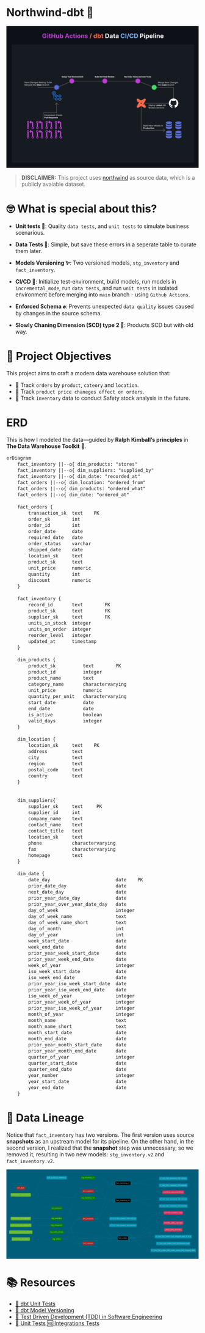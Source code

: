 # Northwind-dbt 🔨



![ci/cd pipeline with dbt data pipeline](./readme_assets/Hero.png)



> **DISCLAIMER:** This project uses [northwind](https://docs.yugabyte.com/preview/sample-data/northwind/) as source data, which is a publicly avaiable dataset.  



# 🤓 What is special about this?

- **Unit tests 📑**: Quality `data tests`, and `unit tests` to simulate business scenarious.            

- **Data Tests 📑**: Simple, but save these errors in a seperate table to curate them later.

- **Models Versioning ✨**: Two versioned models, `stg_inventory` and `fact_inventory`.

- **CI/CD 👾**: Initialize test-environment, build models, run models in `incremental_mode`, run `data tests`, and run `unit tests` in isolated environment before merging into `main` branch - using `Github Actions`.

- **Enforced Schema ✊**: Prevents unexpected `data quality` issues caused by changes in the source schema.

- **Slowly Chaning Dimension (SCD) type 2 🐢**: Products SCD but with old way.




# 🤔 Project Objectives
This project aims to craft a modern data warehouse solution that:
- 🤖 Track `orders` by `product`, `cateory` and `location`.  
- 🤖 Track `product price chaneges effect on orders`.
- 🤖 Track `Inventory` data to conduct Safety stock analysis in the future.




# ERD

This is how I modeled the data—guided by **Ralph Kimball’s principles** in **The Data Warehouse Toolkit** 📖.


```mermaid
erDiagram
    fact_inventory ||--o{ dim_products: "stores"
    fact_inventory ||--o{ dim_suppliers: "supplied_by"
    fact_inventory ||--o{ dim_date: "recorded_at"
    fact_orders ||--o{ dim_location: "ordered_from"
    fact_orders ||--o{ dim_products: "ordered_what"
    fact_orders ||--o{ dim_date: "ordered_at"

    fact_orders {
        transaction_sk  text    PK
        order_sk        int
        order_id        int
        order_date      date
        required_date   date
        order_status    varchar
        shipped_date    date
        location_sk     text
        product_sk      text
        unit_price      numeric
        quantity        int
        discount        numeric
    }

    fact_inventory {
        record_id	    text        PK
        product_sk	    text        FK
        supplier_sk	    text        FK
        units_in_stock	integer
        units_on_order	integer
        reorder_level	integer
        updated_at	    timestamp
    }

    dim_products {
        product_sk	        text        PK
        product_id	        integer     
        product_name	    text
        category_name	    charactervarying
        unit_price	        numeric
        quantity_per_unit	charactervarying
        start_date	        date
        end_date	        date
        is_active	        boolean
        valid_days	        integer
    }

    dim_location {
        location_sk	    text    PK
        address	        text
        city	        text
        region	        text
        postal_code	    text
        country	        text
    }


    dim_suppliers{
        supplier_sk     text     PK
        supplier_id     int
        company_name    text                
        contact_name    text                
        contact_title   text                
        location_sk     text                
        phone       	charactervarying                
        fax     	    charactervarying                
        homepage        text                
    }

    dim_date {
        date_day                        date    PK
        prior_date_day                  date
        next_date_day                   date
        prior_year_date_day             date
        prior_year_over_year_date_day   date
        day_of_week                     integer
        day_of_week_name                text
        day_of_week_name_short          text
        day_of_month                    int
        day_of_year                     int
        week_start_date                 date
        week_end_date                   date
        prior_year_week_start_date      date
        prior_year_week_end_date        date
        week_of_year                    integer
        iso_week_start_date             date
        iso_week_end_date               date
        prior_year_iso_week_start_date  date
        prior_year_iso_week_end_date    date
        iso_week_of_year                integer
        prior_year_week_of_year         integer
        prior_year_iso_week_of_year     integer
        month_of_year                   integer
        month_name                      text
        month_name_short                text
        month_start_date                date
        month_end_date                  date
        prior_year_month_start_date     date
        prior_year_month_end_date       date
        quarter_of_year                 integer
        quarter_start_date              date
        quarter_end_date                date
        year_number                     integer
        year_start_date                 date
        year_end_date                   date
    }
```



# 🤯 Data Lineage


Notice that `fact_inventory` has two versions. The first version uses source **snapshots** as an upstream model for its pipeline. On the other hand, in the second version, I realized that the **snapshot** step was unnecessary, so we removed it, resulting in two new models: `stg_inventory.v2` and `fact_inventory.v2`.


![dbt dag](./readme_assets/dbt-dag.png)




# 📚 Resources
- [📑 dbt Unit Tests](https://docs.getdbt.com/docs/build/unit-tests)
- [🔧 dbt Model Versioning](https://docs.getdbt.com/docs/collaborate/govern/model-versions)
- [🔨 Test Driven Development (TDD) in Software Engineering](https://en.wikipedia.org/wiki/Test-driven_development)
- [🤔 Unit Tests 🆚 Integrations Tests](https://stackoverflow.com/questions/5357601/whats-the-difference-between-unit-tests-and-integration-tests)
